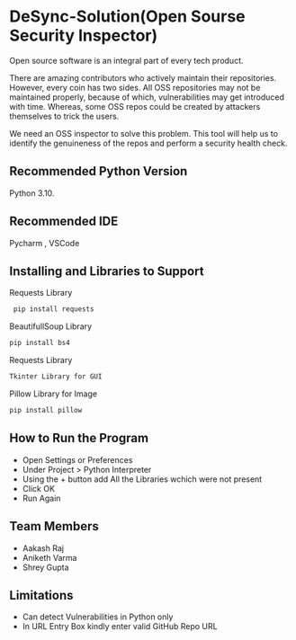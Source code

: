 
# DeSync-Solution(Open Sourse Security Inspector)
Open source software is an integral part of every tech product.

There are amazing contributors who actively maintain their repositories. However, every coin has two sides. All OSS repositories may not be maintained properly, because of which, vulnerabilities may get introduced with time. Whereas, some OSS repos could be created by attackers themselves to trick the users.

We need an OSS inspector to solve this problem. This tool will help us to identify the genuineness of the repos and perform a security health check.


## Recommended Python Version
Python 3.10.
## Recommended IDE
Pycharm , VSCode
## Installing and Libraries to Support

Requests Library

```bash
 pip install requests
```

BeautifullSoup Library

```bash
pip install bs4
```

 Requests Library

```bash
Tkinter Library for GUI
```

Pillow Library for Image

```bash
pip install pillow
```


## How to Run the Program

- Open Settings or Preferences
- Under Project > Python Interpreter
- Using the + button add All the Libraries wchich were not present
- Click OK
- Run Again


## Team Members
- Aakash Raj
- Aniketh Varma
- Shrey Gupta


## Limitations
- Can detect Vulnerabilities in Python only
- In URL Entry Box kindly enter valid GitHub Repo URL




